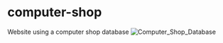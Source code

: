 # computer-shop
Website using a computer shop database
![Computer_Shop_Database](https://user-images.githubusercontent.com/52906188/161421824-b2c340b4-e01a-49ab-aece-27109662cd5f.png)
